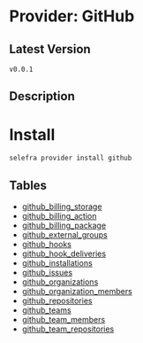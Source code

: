 # Provider: GitHub

## Latest Version 

```
v0.0.1
```
## Description 


# Install 

```
selefra provider install github
```


## Tables 

- [github_billing_storage](github_billing_storage.md)
- [github_billing_action](github_billing_action.md)
- [github_billing_package](github_billing_package.md)
- [github_external_groups](github_external_groups.md)
- [github_hooks](github_hooks.md)
- [github_hook_deliveries](github_hook_deliveries.md)
- [github_installations](github_installations.md)
- [github_issues](github_issues.md)
- [github_organizations](github_organizations.md)
- [github_organization_members](github_organization_members.md)
- [github_repositories](github_repositories.md)
- [github_teams](github_teams.md)
- [github_team_members](github_team_members.md)
- [github_team_repositories](github_team_repositories.md)


